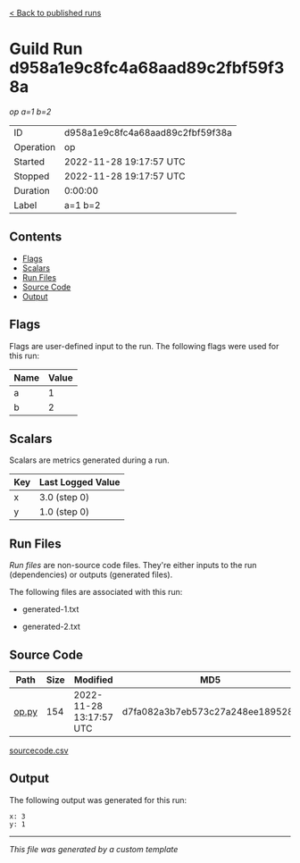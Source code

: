 
[< Back to published runs](../README.md)



# Guild Run d958a1e9c8fc4a68aad89c2fbf59f38a

*op a=1 b=2*


|           |                     |
|-----------|---------------------|
| ID        | d958a1e9c8fc4a68aad89c2fbf59f38a        |
| Operation | op |
| Started   | 2022-11-28 19:17:57 UTC   |
| Stopped   | 2022-11-28 19:17:57 UTC   |
| Duration  | 0:00:00      |
| Label     | a=1 b=2     |

## Contents

- [Flags](#flags)
- [Scalars](#scalars)
- [Run Files](#run-files)
- [Source Code](#source-code)
- [Output](#output)

## Flags

Flags are user-defined input to the run. The following flags were used
for this run:

| Name | Value |
|------|-------|
| a | 1 |
| b | 2 |


## Scalars

Scalars are metrics generated during a run.

| Key | Last Logged Value |
|-----|-------------------|
 | x | 3.0 (step 0) |
 | y | 1.0 (step 0) |


## Run Files

*Run files* are non-source code files. They're either inputs to the
run (dependencies) or outputs (generated files).

The following files are associated with this run:


 - generated-1.txt

 - generated-2.txt


## Source Code

| Path | Size | Modified | MD5 |
| ---- | ---- | -------- | --- |
| [op.py](sourcecode/op.py) | 154 | 2022-11-28 13:17:57 UTC | d7fa082a3b7eb573c27a248ee189528e |

[sourcecode.csv](sourcecode.csv)

## Output

The following output was generated for this run:

```
x: 3
y: 1
```
---
*This file was generated by a custom template*
